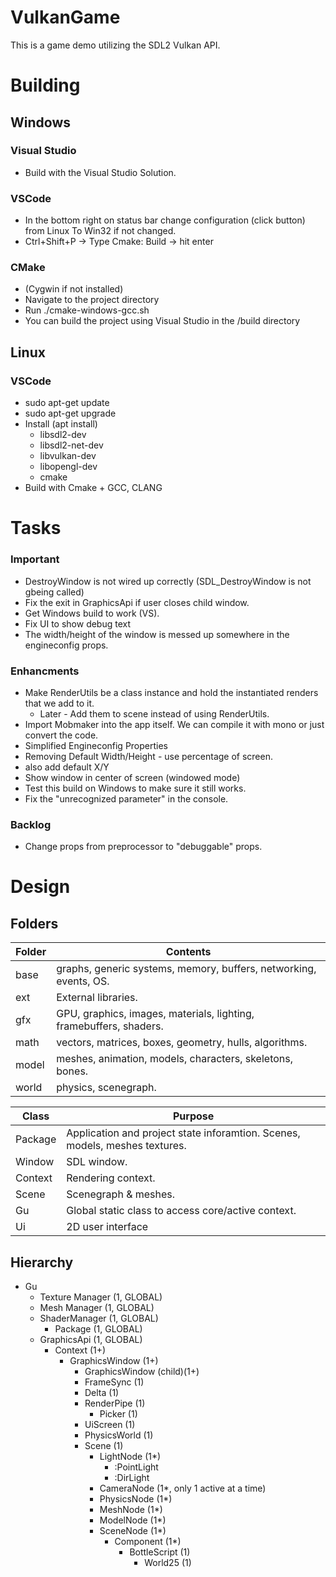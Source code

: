 # VulkanGame
This is a game demo utilizing the SDL2 Vulkan API.

# Building 
## Windows
### Visual Studio
* Build with the Visual Studio Solution.
### VSCode 
* In the bottom right on status bar change configuration (click button) from Linux To Win32 if not changed.
* Ctrl+Shift+P -> Type Cmake: Build -> hit enter
### CMake
* (Cygwin if not installed)
* Navigate to the project directory
* Run ./cmake-windows-gcc.sh
* You can build the project using Visual Studio in the /build directory
## Linux
### VSCode
* sudo apt-get update
* sudo apt-get upgrade
* Install (apt install)
  * libsdl2-dev
  * libsdl2-net-dev
  * libvulkan-dev
  * libopengl-dev
  * cmake
* Build with Cmake + GCC, CLANG

# Tasks

### Important
* DestroyWindow is not wired up correctly (SDL_DestroyWindow is not gbeing called)
* Fix the exit in GraphicsApi if user closes child window.
* Get Windows build to work (VS).
* Fix UI to show debug text
* The width/height of the window is messed up somewhere in the engineconfig props.

### Enhancments
* Make RenderUtils be a class instance and hold the instantiated renders that we add to it.
  * Later - Add them to scene instead of using RenderUtils.
* Import Mobmaker into the app itself. We can compile it with mono or just convert the code.
* Simplified Engineconfig Properties
* Removing Default Width/Height - use percentage of screen.
* also add default X/Y
* Show window in center of screen (windowed mode)
* Test this build on Windows to make sure it still works.
* Fix the "unrecognized parameter" in the console.

### Backlog
* Change props from preprocessor to "debuggable" props.

# Design

## Folders

|  Folder | Contents|
|---------|----------------------------------------------------------------------------------------------
|  base   | graphs, generic systems, memory, buffers, networking, events, OS.        |
|  ext    | External libraries.           |
|  gfx    | GPU, graphics, images, materials, lighting, framebuffers, shaders.    |
|  math   | vectors, matrices, boxes, geometry, hulls, algorithms.                    |
|  model  | meshes, animation, models, characters, skeletons, bones.                  |
|  world  | physics, scenegraph.                                     |

| Class     | Purpose                                                                                                                                                                                                                                                                                                                                                                                                                                             |
|-----------|---------------------------------------------------------------------------------------------------------------------------------------------------------------------------------------------------------------------------------------------------------------------------------------------------------------------------------------------------------------------------------------------------------------------------------------------------|
|  Package  | Application and project state inforamtion.  Scenes, models, meshes textures.                    |
|  Window   | SDL window.            |
|  Context  | Rendering context.                  |
|  Scene    | Scenegraph & meshes.          |
|  Gu       | Global static class to access core/active context.         |
|  Ui       | 2D user interface |

## Hierarchy

* Gu
  * Texture Manager (1, GLOBAL)
  * Mesh Manager (1, GLOBAL)
  * ShaderManager (1, GLOBAL)
    * Package (1, GLOBAL)
  * GraphicsApi (1, GLOBAL)
    * Context (1+)
      * GraphicsWindow (1+)
        * GraphicsWindow (child)(1+)
        * FrameSync (1)
        * Delta (1)
        * RenderPipe (1)
          * Picker (1)
        * UiScreen (1)
        * PhysicsWorld (1)
        * Scene (1)
          * LightNode (1*)
            * :PointLight
            * :DirLight
          * CameraNode (1*, only 1 active at a time)
          * PhysicsNode (1*) 
          * MeshNode (1*)
          * ModelNode (1*)
          * SceneNode (1*)
            * Component (1*)
              * BottleScript (1)
                * World25 (1)